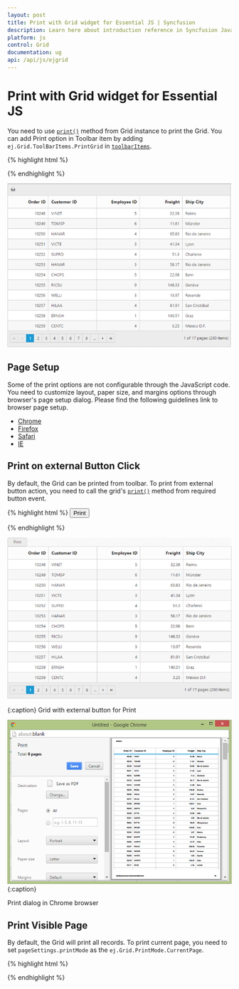 ```yaml
---
layout: post
title: Print with Grid widget for Essential JS | Syncfusion
description: Learn here about introduction reference in Syncfusion JavaScript Grid Control, its elements, and more.
platform: js
control: Grid
documentation: ug
api: /api/js/ejgrid
---
```

# Print with Grid widget for Essential JS

You need to use [`print()`](https://help.syncfusion.com/api/js/ejgrid#methods:print) method from Grid instance to print the Grid. You can add Print option in Toolbar item by adding `ej.Grid.ToolBarItems.PrintGrid` in [`toolbarItems`](https://help.syncfusion.com/api/js/ejgrid#members:toolbarsettings-toolbaritems).

{% highlight html %}

<div id="Grid">
<script type="text/javascript">
  $("#Grid").ejGrid(
  // the datasource "window.gridData" is referred from jsondata.min.js
 	dataSource: window.gridData,
  	toolbarSettings:{showToolbar: true,toolbarItems: [ej.Grid.ToolBarItems.PrintGrid]},
  	allowPaging: true,
  	columns: 
  		[
  			{field: "OrderID",headerText: "Order ID",textAlign: ej.TextAlign.Right,width: 75},
  			{field: "CustomerID",headerText: "Customer ID",width: 90},
  			{field: "EmployeeID",headerText: "Employee ID",textAlign: ej.TextAlign.Right,width: 80},
  			{field: "Freight",headerText: "Freight",textAlign: ej.TextAlign.Right,width: 80},
  			{field: "ShipCity",headerText: "Ship City",width: 90}
  		]
	});
</script>
	
{% endhighlight %}

![](Print-Grid_images/Print_img1.png)


## Page Setup

Some of the print options are not configurable through the JavaScript code. You need to customize layout, paper size, and margins options through browser's page setup dialog. Please find the following guidelines link to browser page setup.

* [Chrome](https://support.google.com/chrome/answer/1069693?hl=en&visit_id=638114310002759193-3723343458&rd=1)
* [Firefox](https://support.mozilla.org/en-US/kb/how-print-web-pages-firefox)
* [Safari](http://www.mintprintables.com/print-tips/adjust-margins-osx/)
* [IE](http://www.helpteaching.com/help/print/index.htm) 

## Print on external Button Click

By default, the Grid can be printed from toolbar. To print from external button action, you need to call the grid's [`print()`](https://help.syncfusion.com/api/js/ejgrid#methods:print) method from required button event.

{% highlight html %}
<button id="print">Print</button>

<div id="Grid"></div>

<script type="text/javascript">

$("#print").ejButton({

	showRoundedCorner: true,
	size: "mini",
	click: function () {
		$("#Grid").ejGrid("print");
	}

});

$("#Grid").ejGrid({

// the datasource "window.gridData" is referred from jsondata.min.js

	dataSource: window.gridData,
	allowPaging: true,
	enableHeaderHover: true,
	columns: [
				{field: "OrderID",headerText: "Order ID",textAlign: ej.TextAlign.Right,width: 75},
				{field: "CustomerID",headerText: "Customer ID",width: 90},
				{field: "EmployeeID",headerText: "Employee ID",textAlign: ej.TextAlign.Right,width: 80},
				{field: "Freight",headerText: "Freight",textAlign: ej.TextAlign.Right,width: 80},
				{field: "ShipCity",headerText: "Ship City",width: 90}
			]

		});

</script>



{% endhighlight %}

![](Print-Grid_images/Print_img2.png)

{:caption}
Grid with external button for Print

![](Print-Grid_images/Print_img3.png)
{:caption}

Print dialog in Chrome browser

## Print Visible Page

By default, the Grid will print all records. To print current page, you need to set `pageSettings.printMode` as the `ej.Grid.PrintMode.CurrentPage`.

{% highlight  html %}

<div id="Grid"></div>
<script type="text/javascript">
$("#Grid").ejGrid({
	// the datasource "window.gridData" is referred from jsondata.min.js
	dataSource: window.gridData,
	allowPaging: true,
	pageSettings:{printMode:ej.Grid.PrintMode.CurrentPage},
	toolbarSettings: {showToolbar: true,toolbarItems: [ej.Grid.ToolBarItems.PrintGrid]},
	columns: 
	[
		{field: "OrderID",headerText: "Order ID",textAlign: ej.TextAlign.Right,width: 75}, 
		{field: "CustomerID",headerText: "Customer ID",width: 90}, 
		{field: "EmployeeID",headerText: "Employee ID",textAlign: ej.TextAlign.Right,width: 80}, 
		{field: "Freight",headerText: "Freight",textAlign: ej.TextAlign.Right,width: 80}, 
		{field: "ShipCity",headerText: "Ship City",width: 90}, 
		{field: "Verified",headerText: "Verified",width: 90}
	]
});
		</script>
		

{% endhighlight %}